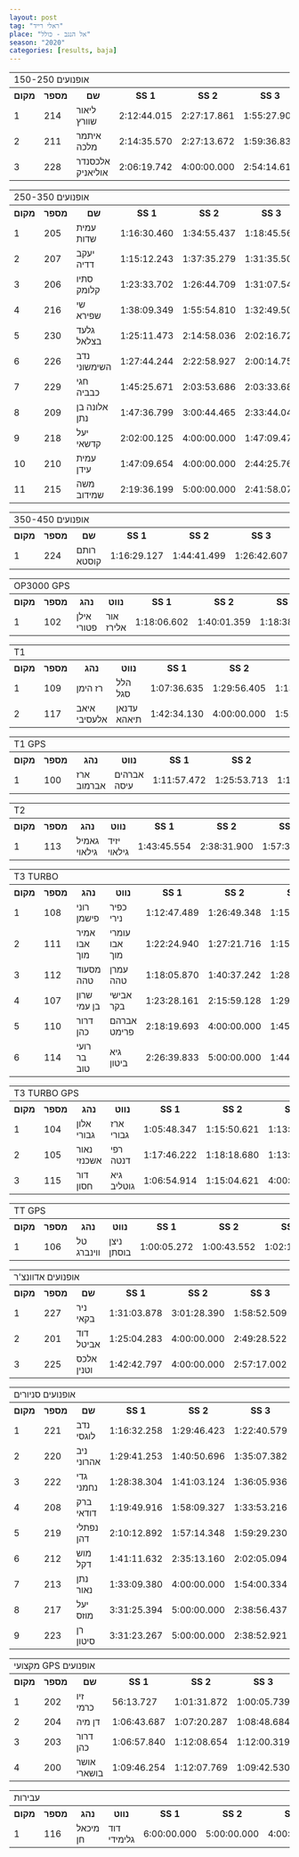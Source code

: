 ```yaml
---
layout: post
tag: "ראלי רייד"
place: "אל הנגב - כולל"
season: "2020"
categories: [results, baja]
---
```

<table class="line_color">
    <tr>
        <td colspan="99" class="title_font">150-250 אופנועים</td>
    </tr>
    <tr class="rnkh_bkcolor">
        <th class="rnkh_font">מקום</th>
        <th class="rnkh_font">מספר</th>
        <th class="rnkh_font">שם</th>
        <th class="rnkh_font">SS 1</th>
        <th class="rnkh_font">SS 2</th>
        <th class="rnkh_font">SS 3</th>
        <th class="rnkh_font">SS 4</th>
        <th class="rnkh_font">זמן</th>
        <th class="rnkh_font">פער</th>
    </tr>
    <tr class="rnk_bkcolor OddRow">
        <td class="rnk_font">1</td>
        <td class="rnk_font">214</td>
        <td class="rnk_font">ליאור שוורץ</td>
        <td class="rnk_font">2:12:44.015</td>
        <td class="rnk_font">2:27:17.861</td>
        <td class="rnk_font">1:55:27.903</td>
        <td class="rnk_font">49:04.709</td>
        <td class="rnk_font">7:24:34.488</td>
        <td class="rnk_font">-</td>
    </tr>
    <tr class="rnk_bkcolor EvenRow">
        <td class="rnk_font">2</td>
        <td class="rnk_font">211</td>
        <td class="rnk_font">איתמר מלכה</td>
        <td class="rnk_font">2:14:35.570</td>
        <td class="rnk_font">2:27:13.672</td>
        <td class="rnk_font">1:59:36.837</td>
        <td class="rnk_font">1:11:54.300</td>
        <td class="rnk_font">7:53:20.379</td>
        <td class="rnk_font">28:45.891</td>
    </tr>
    <tr class="rnk_bkcolor OddRow">
        <td class="rnk_font">3</td>
        <td class="rnk_font">228</td>
        <td class="rnk_font">אלכסנדר אוליאניק</td>
        <td class="rnk_font">2:06:19.742</td>
        <td class="rnk_font">4:00:00.000</td>
        <td class="rnk_font">2:54:14.615</td>
        <td class="rnk_font">2:01:50.829</td>
        <td class="rnk_font penalty">P 11:12:25.186</td>
        <td class="rnk_font">3:47:50.698</td>
    </tr>
</table>
<table class="line_color">
    <tr>
        <td colspan="99" class="title_font">250-350 אופנועים</td>
    </tr>
    <tr class="rnkh_bkcolor">
        <th class="rnkh_font">מקום</th>
        <th class="rnkh_font">מספר</th>
        <th class="rnkh_font">שם</th>
        <th class="rnkh_font">SS 1</th>
        <th class="rnkh_font">SS 2</th>
        <th class="rnkh_font">SS 3</th>
        <th class="rnkh_font">SS 4</th>
        <th class="rnkh_font">זמן</th>
        <th class="rnkh_font">פער</th>
    </tr>
    <tr class="rnk_bkcolor EvenRow">
        <td class="rnk_font">1</td>
        <td class="rnk_font">205</td>
        <td class="rnk_font">עמית שדות</td>
        <td class="rnk_font">1:16:30.460</td>
        <td class="rnk_font">1:34:55.437</td>
        <td class="rnk_font">1:18:45.560</td>
        <td class="rnk_font">39:32.493</td>
        <td class="rnk_font">4:49:43.950</td>
        <td class="rnk_font">-</td>
    </tr>
    <tr class="rnk_bkcolor OddRow">
        <td class="rnk_font">2</td>
        <td class="rnk_font">207</td>
        <td class="rnk_font">יעקב דדיה</td>
        <td class="rnk_font">1:15:12.243</td>
        <td class="rnk_font">1:37:35.279</td>
        <td class="rnk_font">1:31:35.508</td>
        <td class="rnk_font">42:55.837</td>
        <td class="rnk_font penalty">P 5:04:18.867</td>
        <td class="rnk_font">14:34.917</td>
    </tr>
    <tr class="rnk_bkcolor EvenRow">
        <td class="rnk_font">3</td>
        <td class="rnk_font">206</td>
        <td class="rnk_font">סתיו קלומק</td>
        <td class="rnk_font">1:23:33.702</td>
        <td class="rnk_font">1:26:44.709</td>
        <td class="rnk_font">1:31:07.545</td>
        <td class="rnk_font">45:05.931</td>
        <td class="rnk_font penalty">P 5:26:31.887</td>
        <td class="rnk_font">36:47.937</td>
    </tr>
    <tr class="rnk_bkcolor OddRow">
        <td class="rnk_font">4</td>
        <td class="rnk_font">216</td>
        <td class="rnk_font">שי שפירא</td>
        <td class="rnk_font">1:38:09.349</td>
        <td class="rnk_font">1:55:54.810</td>
        <td class="rnk_font">1:32:49.508</td>
        <td class="rnk_font">44:09.270</td>
        <td class="rnk_font">5:51:02.937</td>
        <td class="rnk_font">1:01:18.987</td>
    </tr>
    <tr class="rnk_bkcolor EvenRow">
        <td class="rnk_font">5</td>
        <td class="rnk_font">230</td>
        <td class="rnk_font">גלעד בצלאל</td>
        <td class="rnk_font">1:25:11.473</td>
        <td class="rnk_font">2:14:58.036</td>
        <td class="rnk_font">2:02:16.720</td>
        <td class="rnk_font">50:41.961</td>
        <td class="rnk_font">6:33:08.190</td>
        <td class="rnk_font">1:43:24.240</td>
    </tr>
    <tr class="rnk_bkcolor OddRow">
        <td class="rnk_font">6</td>
        <td class="rnk_font">226</td>
        <td class="rnk_font">נדב השימשוני</td>
        <td class="rnk_font">1:27:44.244</td>
        <td class="rnk_font">2:22:58.927</td>
        <td class="rnk_font">2:00:14.755</td>
        <td class="rnk_font">50:53.771</td>
        <td class="rnk_font">6:41:51.697</td>
        <td class="rnk_font">1:52:07.747</td>
    </tr>
    <tr class="rnk_bkcolor EvenRow">
        <td class="rnk_font">7</td>
        <td class="rnk_font">229</td>
        <td class="rnk_font">חגי כבביה</td>
        <td class="rnk_font">1:45:25.671</td>
        <td class="rnk_font">2:03:53.686</td>
        <td class="rnk_font">2:03:33.684</td>
        <td class="rnk_font">49:41.693</td>
        <td class="rnk_font">6:42:34.734</td>
        <td class="rnk_font">1:52:50.784</td>
    </tr>
    <tr class="rnk_bkcolor OddRow">
        <td class="rnk_font">8</td>
        <td class="rnk_font">209</td>
        <td class="rnk_font">אלונה בן נתן</td>
        <td class="rnk_font">1:47:36.799</td>
        <td class="rnk_font">3:00:44.465</td>
        <td class="rnk_font">2:33:44.043</td>
        <td class="rnk_font">52:18.022</td>
        <td class="rnk_font">8:14:23.329</td>
        <td class="rnk_font">3:24:39.379</td>
    </tr>
    <tr class="rnk_bkcolor EvenRow">
        <td class="rnk_font">9</td>
        <td class="rnk_font">218</td>
        <td class="rnk_font">יעל קדשאי</td>
        <td class="rnk_font">2:02:00.125</td>
        <td class="rnk_font">4:00:00.000</td>
        <td class="rnk_font">1:47:09.478</td>
        <td class="rnk_font">42:01.457</td>
        <td class="rnk_font">8:31:11.060</td>
        <td class="rnk_font">3:41:27.110</td>
    </tr>
    <tr class="rnk_bkcolor OddRow">
        <td class="rnk_font">10</td>
        <td class="rnk_font">210</td>
        <td class="rnk_font">עמית עידן</td>
        <td class="rnk_font">1:47:09.654</td>
        <td class="rnk_font">4:00:00.000</td>
        <td class="rnk_font">2:44:25.761</td>
        <td class="rnk_font">1:04:12.538</td>
        <td class="rnk_font">9:35:47.953</td>
        <td class="rnk_font">4:46:04.003</td>
    </tr>
    <tr class="rnk_bkcolor EvenRow">
        <td class="rnk_font">11</td>
        <td class="rnk_font">215</td>
        <td class="rnk_font">משה שמידוב</td>
        <td class="rnk_font">2:19:36.199</td>
        <td class="rnk_font">5:00:00.000</td>
        <td class="rnk_font">2:41:58.071</td>
        <td class="rnk_font">1:07:07.202</td>
        <td class="rnk_font">11:08:41.472</td>
        <td class="rnk_font">6:18:57.522</td>
    </tr>
</table>
<table class="line_color">
    <tr>
        <td colspan="99" class="title_font">350-450 אופנועים</td>
    </tr>
    <tr class="rnkh_bkcolor">
        <th class="rnkh_font">מקום</th>
        <th class="rnkh_font">מספר</th>
        <th class="rnkh_font">שם</th>
        <th class="rnkh_font">SS 1</th>
        <th class="rnkh_font">SS 2</th>
        <th class="rnkh_font">SS 3</th>
        <th class="rnkh_font">SS 4</th>
        <th class="rnkh_font">זמן</th>
        <th class="rnkh_font">פער</th>
    </tr>
    <tr class="rnk_bkcolor OddRow">
        <td class="rnk_font">1</td>
        <td class="rnk_font">224</td>
        <td class="rnk_font">רותם קוסטא</td>
        <td class="rnk_font">1:16:29.127</td>
        <td class="rnk_font">1:44:41.499</td>
        <td class="rnk_font">1:26:42.607</td>
        <td class="rnk_font">42:45.621</td>
        <td class="rnk_font">5:10:38.854</td>
        <td class="rnk_font">-</td>
    </tr>
</table>
<table class="line_color">
    <tr>
        <td colspan="99" class="title_font">OP3000 GPS</td>
    </tr>
    <tr class="rnkh_bkcolor">
        <th class="rnkh_font">מקום</th>
        <th class="rnkh_font">מספר</th>
        <th class="rnkh_font">נהג</th>
        <th class="rnkh_font">נווט</th>
        <th class="rnkh_font">SS 1</th>
        <th class="rnkh_font">SS 2</th>
        <th class="rnkh_font">SS 3</th>
        <th class="rnkh_font">SS 4</th>
        <th class="rnkh_font">זמן</th>
        <th class="rnkh_font">פער</th>
    </tr>
    <tr class="rnk_bkcolor OddRow">
        <td class="rnk_font">1</td>
        <td class="rnk_font">102</td>
        <td class="rnk_font">אילן פטורי</td>
        <td class="rnk_font">אור אלירז</td>
        <td class="rnk_font">1:18:06.602</td>
        <td class="rnk_font">1:40:01.359</td>
        <td class="rnk_font">1:18:38.658</td>
        <td class="rnk_font">43:23.773</td>
        <td class="rnk_font">5:00:10.392</td>
        <td class="rnk_font">-</td>
    </tr>
</table>
<table class="line_color">
    <tr>
        <td colspan="99" class="title_font">T1</td>
    </tr>
    <tr class="rnkh_bkcolor">
        <th class="rnkh_font">מקום</th>
        <th class="rnkh_font">מספר</th>
        <th class="rnkh_font">נהג</th>
        <th class="rnkh_font">נווט</th>
        <th class="rnkh_font">SS 1</th>
        <th class="rnkh_font">SS 2</th>
        <th class="rnkh_font">SS 3</th>
        <th class="rnkh_font">SS 4</th>
        <th class="rnkh_font">זמן</th>
        <th class="rnkh_font">פער</th>
    </tr>
    <tr class="rnk_bkcolor OddRow">
        <td class="rnk_font">1</td>
        <td class="rnk_font">109</td>
        <td class="rnk_font">רז הימן</td>
        <td class="rnk_font">הלל סגל</td>
        <td class="rnk_font">1:07:36.635</td>
        <td class="rnk_font">1:29:56.405</td>
        <td class="rnk_font">1:13:02.928</td>
        <td class="rnk_font">37:38.430</td>
        <td class="rnk_font">4:28:14.398</td>
        <td class="rnk_font">-</td>
    </tr>
    <tr class="rnk_bkcolor EvenRow">
        <td class="rnk_font">2</td>
        <td class="rnk_font">117</td>
        <td class="rnk_font">איאב אלעסיבי</td>
        <td class="rnk_font">עדנאן תיאהא</td>
        <td class="rnk_font">1:42:34.130</td>
        <td class="rnk_font">4:00:00.000</td>
        <td class="rnk_font">1:52:01.308</td>
        <td class="rnk_font">40:05.311</td>
        <td class="rnk_font penalty">P 8:24:40.749</td>
        <td class="rnk_font">3:56:26.351</td>
    </tr>
</table>
<table class="line_color">
    <tr>
        <td colspan="99" class="title_font">T1 GPS</td>
    </tr>
    <tr class="rnkh_bkcolor">
        <th class="rnkh_font">מקום</th>
        <th class="rnkh_font">מספר</th>
        <th class="rnkh_font">נהג</th>
        <th class="rnkh_font">נווט</th>
        <th class="rnkh_font">SS 1</th>
        <th class="rnkh_font">SS 2</th>
        <th class="rnkh_font">SS 3</th>
        <th class="rnkh_font">SS 4</th>
        <th class="rnkh_font">זמן</th>
        <th class="rnkh_font">פער</th>
    </tr>
    <tr class="rnk_bkcolor OddRow">
        <td class="rnk_font">1</td>
        <td class="rnk_font">100</td>
        <td class="rnk_font">ארז אברמוב</td>
        <td class="rnk_font">אברהים עיסה</td>
        <td class="rnk_font">1:11:57.472</td>
        <td class="rnk_font">1:25:53.713</td>
        <td class="rnk_font">1:16:16.893</td>
        <td class="rnk_font">42:59.884</td>
        <td class="rnk_font">4:37:07.962</td>
        <td class="rnk_font">-</td>
    </tr>
</table>
<table class="line_color">
    <tr>
        <td colspan="99" class="title_font">T2</td>
    </tr>
    <tr class="rnkh_bkcolor">
        <th class="rnkh_font">מקום</th>
        <th class="rnkh_font">מספר</th>
        <th class="rnkh_font">נהג</th>
        <th class="rnkh_font">נווט</th>
        <th class="rnkh_font">SS 1</th>
        <th class="rnkh_font">SS 2</th>
        <th class="rnkh_font">SS 3</th>
        <th class="rnkh_font">SS 4</th>
        <th class="rnkh_font">זמן</th>
        <th class="rnkh_font">פער</th>
    </tr>
    <tr class="rnk_bkcolor EvenRow">
        <td class="rnk_font">1</td>
        <td class="rnk_font">113</td>
        <td class="rnk_font">גאמיל גילאוי</td>
        <td class="rnk_font">יזיד גילאוי</td>
        <td class="rnk_font">1:43:45.554</td>
        <td class="rnk_font">2:38:31.900</td>
        <td class="rnk_font">1:57:31.668</td>
        <td class="rnk_font">38:06.288</td>
        <td class="rnk_font penalty">P 7:07:55.410</td>
        <td class="rnk_font">-</td>
    </tr>
</table>
<table class="line_color">
    <tr>
        <td colspan="99" class="title_font">T3 TURBO</td>
    </tr>
    <tr class="rnkh_bkcolor">
        <th class="rnkh_font">מקום</th>
        <th class="rnkh_font">מספר</th>
        <th class="rnkh_font">נהג</th>
        <th class="rnkh_font">נווט</th>
        <th class="rnkh_font">SS 1</th>
        <th class="rnkh_font">SS 2</th>
        <th class="rnkh_font">SS 3</th>
        <th class="rnkh_font">SS 4</th>
        <th class="rnkh_font">זמן</th>
        <th class="rnkh_font">פער</th>
    </tr>
    <tr class="rnk_bkcolor OddRow">
        <td class="rnk_font">1</td>
        <td class="rnk_font">108</td>
        <td class="rnk_font">רוני פישמן</td>
        <td class="rnk_font">כפיר נירי</td>
        <td class="rnk_font">1:12:47.489</td>
        <td class="rnk_font">1:26:49.348</td>
        <td class="rnk_font">1:15:56.191</td>
        <td class="rnk_font">38:55.002</td>
        <td class="rnk_font penalty">P 4:44:28.030</td>
        <td class="rnk_font">-</td>
    </tr>
    <tr class="rnk_bkcolor EvenRow">
        <td class="rnk_font">2</td>
        <td class="rnk_font">111</td>
        <td class="rnk_font">אמיר אבו מוך</td>
        <td class="rnk_font">עומרי אבו מוך</td>
        <td class="rnk_font">1:22:24.940</td>
        <td class="rnk_font">1:27:21.716</td>
        <td class="rnk_font">1:15:10.156</td>
        <td class="rnk_font">46:26.162</td>
        <td class="rnk_font">4:51:22.974</td>
        <td class="rnk_font">6:54.944</td>
    </tr>
    <tr class="rnk_bkcolor OddRow">
        <td class="rnk_font">3</td>
        <td class="rnk_font">112</td>
        <td class="rnk_font">מסעוד טהה</td>
        <td class="rnk_font">עמרן טהה</td>
        <td class="rnk_font">1:18:05.870</td>
        <td class="rnk_font">1:40:37.242</td>
        <td class="rnk_font">1:28:46.321</td>
        <td class="rnk_font">37:56.808</td>
        <td class="rnk_font penalty">P 5:12:26.241</td>
        <td class="rnk_font">27:58.211</td>
    </tr>
    <tr class="rnk_bkcolor EvenRow">
        <td class="rnk_font">4</td>
        <td class="rnk_font">107</td>
        <td class="rnk_font">שרון בן עמי</td>
        <td class="rnk_font">אבישי בקר</td>
        <td class="rnk_font">1:23:28.161</td>
        <td class="rnk_font">2:15:59.128</td>
        <td class="rnk_font">1:29:41.279</td>
        <td class="rnk_font">47:37.528</td>
        <td class="rnk_font penalty">P 6:03:46.096</td>
        <td class="rnk_font">1:19:18.066</td>
    </tr>
    <tr class="rnk_bkcolor OddRow">
        <td class="rnk_font">5</td>
        <td class="rnk_font">110</td>
        <td class="rnk_font">דרור כהן</td>
        <td class="rnk_font">אברהם פרימט</td>
        <td class="rnk_font">2:18:19.693</td>
        <td class="rnk_font">4:00:00.000</td>
        <td class="rnk_font">1:45:22.216</td>
        <td class="rnk_font">41:55.881</td>
        <td class="rnk_font">8:45:37.790</td>
        <td class="rnk_font">4:01:09.760</td>
    </tr>
    <tr class="rnk_bkcolor EvenRow">
        <td class="rnk_font">6</td>
        <td class="rnk_font">114</td>
        <td class="rnk_font">רועי בר טוב</td>
        <td class="rnk_font">גיא ביטון</td>
        <td class="rnk_font">2:26:39.833</td>
        <td class="rnk_font">5:00:00.000</td>
        <td class="rnk_font">1:44:31.449</td>
        <td class="rnk_font">38:51.700</td>
        <td class="rnk_font">9:50:02.982</td>
        <td class="rnk_font">5:05:34.952</td>
    </tr>
</table>
<table class="line_color">
    <tr>
        <td colspan="99" class="title_font">T3 TURBO GPS</td>
    </tr>
    <tr class="rnkh_bkcolor">
        <th class="rnkh_font">מקום</th>
        <th class="rnkh_font">מספר</th>
        <th class="rnkh_font">נהג</th>
        <th class="rnkh_font">נווט</th>
        <th class="rnkh_font">SS 1</th>
        <th class="rnkh_font">SS 2</th>
        <th class="rnkh_font">SS 3</th>
        <th class="rnkh_font">SS 4</th>
        <th class="rnkh_font">זמן</th>
        <th class="rnkh_font">פער</th>
    </tr>
    <tr class="rnk_bkcolor OddRow">
        <td class="rnk_font">1</td>
        <td class="rnk_font">104</td>
        <td class="rnk_font">אלון גבורי</td>
        <td class="rnk_font">ארז גבורי</td>
        <td class="rnk_font">1:05:48.347</td>
        <td class="rnk_font">1:15:50.621</td>
        <td class="rnk_font">1:13:07.779</td>
        <td class="rnk_font">36:10.289</td>
        <td class="rnk_font">4:10:57.036</td>
        <td class="rnk_font">-</td>
    </tr>
    <tr class="rnk_bkcolor EvenRow">
        <td class="rnk_font">2</td>
        <td class="rnk_font">105</td>
        <td class="rnk_font">נאור אשכנזי</td>
        <td class="rnk_font">רפי דנטה</td>
        <td class="rnk_font">1:17:46.222</td>
        <td class="rnk_font">1:18:18.680</td>
        <td class="rnk_font">1:13:37.164</td>
        <td class="rnk_font">38:53.313</td>
        <td class="rnk_font">4:28:35.379</td>
        <td class="rnk_font">17:38.343</td>
    </tr>
    <tr class="rnk_bkcolor OddRow">
        <td class="rnk_font">3</td>
        <td class="rnk_font">115</td>
        <td class="rnk_font">דור חסון</td>
        <td class="rnk_font">גיא גוטליב</td>
        <td class="rnk_font">1:06:54.914</td>
        <td class="rnk_font">1:15:04.621</td>
        <td class="rnk_font">4:00:00.000</td>
        <td class="rnk_font">5:00:00.000</td>
        <td class="rnk_font">11:21:59.535</td>
        <td class="rnk_font">7:11:02.499</td>
    </tr>
</table>
<table class="line_color">
    <tr>
        <td colspan="99" class="title_font">TT GPS</td>
    </tr>
    <tr class="rnkh_bkcolor">
        <th class="rnkh_font">מקום</th>
        <th class="rnkh_font">מספר</th>
        <th class="rnkh_font">נהג</th>
        <th class="rnkh_font">נווט</th>
        <th class="rnkh_font">SS 1</th>
        <th class="rnkh_font">SS 2</th>
        <th class="rnkh_font">SS 3</th>
        <th class="rnkh_font">SS 4</th>
        <th class="rnkh_font">זמן</th>
        <th class="rnkh_font">פער</th>
    </tr>
    <tr class="rnk_bkcolor EvenRow">
        <td class="rnk_font">1</td>
        <td class="rnk_font">106</td>
        <td class="rnk_font">טל ווינברג</td>
        <td class="rnk_font">ניצן בוסתן</td>
        <td class="rnk_font">1:00:05.272</td>
        <td class="rnk_font">1:00:43.552</td>
        <td class="rnk_font">1:02:18.158</td>
        <td class="rnk_font">32:28.866</td>
        <td class="rnk_font">3:35:35.848</td>
        <td class="rnk_font">-</td>
    </tr>
</table>
<table class="line_color">
    <tr>
        <td colspan="99" class="title_font">אופנועים אדוונצ'ר</td>
    </tr>
    <tr class="rnkh_bkcolor">
        <th class="rnkh_font">מקום</th>
        <th class="rnkh_font">מספר</th>
        <th class="rnkh_font">שם</th>
        <th class="rnkh_font">SS 1</th>
        <th class="rnkh_font">SS 2</th>
        <th class="rnkh_font">SS 3</th>
        <th class="rnkh_font">SS 4</th>
        <th class="rnkh_font">זמן</th>
        <th class="rnkh_font">פער</th>
    </tr>
    <tr class="rnk_bkcolor OddRow">
        <td class="rnk_font">1</td>
        <td class="rnk_font">227</td>
        <td class="rnk_font">ניר בקאי</td>
        <td class="rnk_font">1:31:03.878</td>
        <td class="rnk_font">3:01:28.390</td>
        <td class="rnk_font">1:58:52.509</td>
        <td class="rnk_font">51:49.828</td>
        <td class="rnk_font">7:23:14.605</td>
        <td class="rnk_font">-</td>
    </tr>
    <tr class="rnk_bkcolor EvenRow">
        <td class="rnk_font">2</td>
        <td class="rnk_font">201</td>
        <td class="rnk_font">דוד אביטל</td>
        <td class="rnk_font">1:25:04.283</td>
        <td class="rnk_font">4:00:00.000</td>
        <td class="rnk_font">2:49:28.522</td>
        <td class="rnk_font">1:57:59.065</td>
        <td class="rnk_font">10:12:31.870</td>
        <td class="rnk_font">2:49:17.265</td>
    </tr>
    <tr class="rnk_bkcolor OddRow">
        <td class="rnk_font">3</td>
        <td class="rnk_font">225</td>
        <td class="rnk_font">אלכס וטנין</td>
        <td class="rnk_font">1:42:42.797</td>
        <td class="rnk_font">4:00:00.000</td>
        <td class="rnk_font">2:57:17.002</td>
        <td class="rnk_font">1:43:11.637</td>
        <td class="rnk_font">10:23:11.436</td>
        <td class="rnk_font">2:59:56.831</td>
    </tr>
</table>
<table class="line_color">
    <tr>
        <td colspan="99" class="title_font">אופנועים סניורים</td>
    </tr>
    <tr class="rnkh_bkcolor">
        <th class="rnkh_font">מקום</th>
        <th class="rnkh_font">מספר</th>
        <th class="rnkh_font">שם</th>
        <th class="rnkh_font">SS 1</th>
        <th class="rnkh_font">SS 2</th>
        <th class="rnkh_font">SS 3</th>
        <th class="rnkh_font">SS 4</th>
        <th class="rnkh_font">זמן</th>
        <th class="rnkh_font">פער</th>
    </tr>
    <tr class="rnk_bkcolor EvenRow">
        <td class="rnk_font">1</td>
        <td class="rnk_font">221</td>
        <td class="rnk_font">נדב לוגסי</td>
        <td class="rnk_font">1:16:32.258</td>
        <td class="rnk_font">1:29:46.423</td>
        <td class="rnk_font">1:22:40.579</td>
        <td class="rnk_font">39:24.839</td>
        <td class="rnk_font">4:48:24.099</td>
        <td class="rnk_font">-</td>
    </tr>
    <tr class="rnk_bkcolor OddRow">
        <td class="rnk_font">2</td>
        <td class="rnk_font">220</td>
        <td class="rnk_font">ניב אהרוני</td>
        <td class="rnk_font">1:29:41.253</td>
        <td class="rnk_font">1:40:50.696</td>
        <td class="rnk_font">1:35:07.382</td>
        <td class="rnk_font">44:47.055</td>
        <td class="rnk_font">5:30:26.386</td>
        <td class="rnk_font">42:02.287</td>
    </tr>
    <tr class="rnk_bkcolor EvenRow">
        <td class="rnk_font">3</td>
        <td class="rnk_font">222</td>
        <td class="rnk_font">גדי נחמני</td>
        <td class="rnk_font">1:28:38.304</td>
        <td class="rnk_font">1:41:03.124</td>
        <td class="rnk_font">1:36:05.936</td>
        <td class="rnk_font">44:57.359</td>
        <td class="rnk_font">5:30:44.723</td>
        <td class="rnk_font">42:20.624</td>
    </tr>
    <tr class="rnk_bkcolor OddRow">
        <td class="rnk_font">4</td>
        <td class="rnk_font">208</td>
        <td class="rnk_font">ברק דודאי</td>
        <td class="rnk_font">1:19:49.916</td>
        <td class="rnk_font">1:58:09.327</td>
        <td class="rnk_font">1:33:53.216</td>
        <td class="rnk_font">43:58.016</td>
        <td class="rnk_font">5:35:50.475</td>
        <td class="rnk_font">47:26.376</td>
    </tr>
    <tr class="rnk_bkcolor EvenRow">
        <td class="rnk_font">5</td>
        <td class="rnk_font">219</td>
        <td class="rnk_font">נפתלי דהן</td>
        <td class="rnk_font">2:10:12.892</td>
        <td class="rnk_font">1:57:14.348</td>
        <td class="rnk_font">1:59:29.230</td>
        <td class="rnk_font">49:15.550</td>
        <td class="rnk_font">6:56:12.020</td>
        <td class="rnk_font">2:07:47.921</td>
    </tr>
    <tr class="rnk_bkcolor OddRow">
        <td class="rnk_font">6</td>
        <td class="rnk_font">212</td>
        <td class="rnk_font">מוש דקל</td>
        <td class="rnk_font">1:41:11.632</td>
        <td class="rnk_font">2:35:13.160</td>
        <td class="rnk_font">2:02:05.094</td>
        <td class="rnk_font">1:53:08.205</td>
        <td class="rnk_font penalty">P 7:06:38.091</td>
        <td class="rnk_font">2:18:13.992</td>
    </tr>
    <tr class="rnk_bkcolor EvenRow">
        <td class="rnk_font">7</td>
        <td class="rnk_font">213</td>
        <td class="rnk_font">נתן נאור</td>
        <td class="rnk_font">1:33:09.380</td>
        <td class="rnk_font">4:00:00.000</td>
        <td class="rnk_font">1:54:00.334</td>
        <td class="rnk_font">4:00:00.000</td>
        <td class="rnk_font">11:27:09.714</td>
        <td class="rnk_font">6:38:45.615</td>
    </tr>
    <tr class="rnk_bkcolor OddRow">
        <td class="rnk_font">8</td>
        <td class="rnk_font">217</td>
        <td class="rnk_font">יעל מוזס</td>
        <td class="rnk_font">3:31:25.394</td>
        <td class="rnk_font">5:00:00.000</td>
        <td class="rnk_font">2:38:56.437</td>
        <td class="rnk_font">1:06:41.088</td>
        <td class="rnk_font">12:17:02.919</td>
        <td class="rnk_font">7:28:38.820</td>
    </tr>
    <tr class="rnk_bkcolor EvenRow">
        <td class="rnk_font">9</td>
        <td class="rnk_font">223</td>
        <td class="rnk_font">רן סיטון</td>
        <td class="rnk_font">3:31:23.267</td>
        <td class="rnk_font">5:00:00.000</td>
        <td class="rnk_font">2:38:52.921</td>
        <td class="rnk_font">1:07:05.365</td>
        <td class="rnk_font">12:17:21.553</td>
        <td class="rnk_font">7:28:57.454</td>
    </tr>
</table>
<table class="line_color">
    <tr>
        <td colspan="99" class="title_font">מקצועי GPS אופנועים</td>
    </tr>
    <tr class="rnkh_bkcolor">
        <th class="rnkh_font">מקום</th>
        <th class="rnkh_font">מספר</th>
        <th class="rnkh_font">שם</th>
        <th class="rnkh_font">SS 1</th>
        <th class="rnkh_font">SS 2</th>
        <th class="rnkh_font">SS 3</th>
        <th class="rnkh_font">SS 4</th>
        <th class="rnkh_font">זמן</th>
        <th class="rnkh_font">פער</th>
    </tr>
    <tr class="rnk_bkcolor OddRow">
        <td class="rnk_font">1</td>
        <td class="rnk_font">202</td>
        <td class="rnk_font">זיו כרמי</td>
        <td class="rnk_font">56:13.727</td>
        <td class="rnk_font">1:01:31.872</td>
        <td class="rnk_font">1:00:05.739</td>
        <td class="rnk_font">33:59.138</td>
        <td class="rnk_font">3:31:50.476</td>
        <td class="rnk_font">-</td>
    </tr>
    <tr class="rnk_bkcolor EvenRow">
        <td class="rnk_font">2</td>
        <td class="rnk_font">204</td>
        <td class="rnk_font">דן מיה</td>
        <td class="rnk_font">1:06:43.687</td>
        <td class="rnk_font">1:07:20.287</td>
        <td class="rnk_font">1:08:48.684</td>
        <td class="rnk_font">36:16.637</td>
        <td class="rnk_font">3:59:09.295</td>
        <td class="rnk_font">27:18.819</td>
    </tr>
    <tr class="rnk_bkcolor OddRow">
        <td class="rnk_font">3</td>
        <td class="rnk_font">203</td>
        <td class="rnk_font">דרור כהן</td>
        <td class="rnk_font">1:06:57.840</td>
        <td class="rnk_font">1:12:08.654</td>
        <td class="rnk_font">1:12:00.319</td>
        <td class="rnk_font">35:27.080</td>
        <td class="rnk_font">4:06:33.893</td>
        <td class="rnk_font">34:43.417</td>
    </tr>
    <tr class="rnk_bkcolor EvenRow">
        <td class="rnk_font">4</td>
        <td class="rnk_font">200</td>
        <td class="rnk_font">אושר בושארי</td>
        <td class="rnk_font">1:09:46.254</td>
        <td class="rnk_font">1:12:07.769</td>
        <td class="rnk_font">1:09:42.530</td>
        <td class="rnk_font">35:44.709</td>
        <td class="rnk_font">4:07:21.262</td>
        <td class="rnk_font">35:30.786</td>
    </tr>
</table>
<table class="line_color">
    <tr>
        <td colspan="99" class="title_font">עבירות</td>
    </tr>
    <tr class="rnkh_bkcolor">
        <th class="rnkh_font">מקום</th>
        <th class="rnkh_font">מספר</th>
        <th class="rnkh_font">נהג</th>
        <th class="rnkh_font">נווט</th>
        <th class="rnkh_font">SS 1</th>
        <th class="rnkh_font">SS 2</th>
        <th class="rnkh_font">SS 3</th>
        <th class="rnkh_font">SS 4</th>
        <th class="rnkh_font">זמן</th>
        <th class="rnkh_font">פער</th>
    </tr>
    <tr class="rnk_bkcolor OddRow">
        <td class="rnk_font">1</td>
        <td class="rnk_font">116</td>
        <td class="rnk_font">מיכאל חן</td>
        <td class="rnk_font">דוד גלימידי</td>
        <td class="rnk_font">6:00:00.000</td>
        <td class="rnk_font">5:00:00.000</td>
        <td class="rnk_font">4:00:00.000</td>
        <td class="rnk_font">5:00:00.000</td>
        <td class="rnk_font">20:00:00.000</td>
        <td class="rnk_font">-</td>
    </tr>
</table>
 
